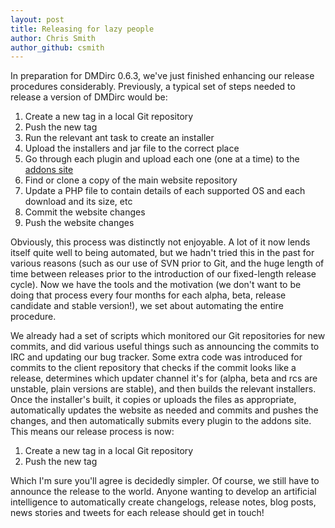 ```yaml
---
layout: post
title: Releasing for lazy people
author: Chris Smith
author_github: csmith
---
```

In preparation for DMDirc 0.6.3, we've just finished enhancing our release procedures considerably. Previously, a typical set of steps needed to release a version of DMDirc would be:

<ol>
	<li>Create a new tag in a local Git repository</li>
	<li>Push the new tag</li>
	<li>Run the relevant ant task to create an installer</li>
	<li>Upload the installers and jar file to the correct place</li>
	<li>Go through each plugin and upload each one (one at a time) to the <a href="http://addons.dmdirc.com/">addons site</a></li>
	<li>Find or clone a copy of the main website repository</li>
	<li>Update a PHP file to contain details of each supported OS and each download and its size, etc</li>
	<li>Commit the website changes</li>
	<li>Push the website changes</li>
</ol>

Obviously, this process was distinctly not enjoyable. A lot of it now lends itself quite well to being automated, but we hadn't tried this in the past for various reasons (such as our use of SVN prior to Git, and the huge length of time between releases prior to the introduction of our fixed-length release cycle). Now we have the tools and the motivation (we don't want to be doing that process every four months for each alpha, beta, release candidate and stable version!), we set about automating the entire procedure.

We already had a set of scripts which monitored our Git repositories for new commits, and did various useful things such as announcing the commits to IRC and updating our bug tracker. Some extra code was introduced for commits to the client repository that checks if the commit looks like a release, determines which updater channel it's for (alpha, beta and rcs are unstable, plain versions are stable), and then builds the relevant installers. Once the installer's built, it copies or uploads the files as appropriate, automatically updates the website as needed and commits and pushes the changes, and then automatically submits every plugin to the addons site. This means our release process is now:

<ol>
	<li>Create a new tag in a local Git repository</li>
	<li>Push the new tag</li>
</ol>

Which I'm sure you'll agree is decidedly simpler. Of course, we still have to announce the release to the world. Anyone wanting to develop an artificial intelligence to automatically create changelogs, release notes, blog posts, news stories and tweets for each release should get in touch!